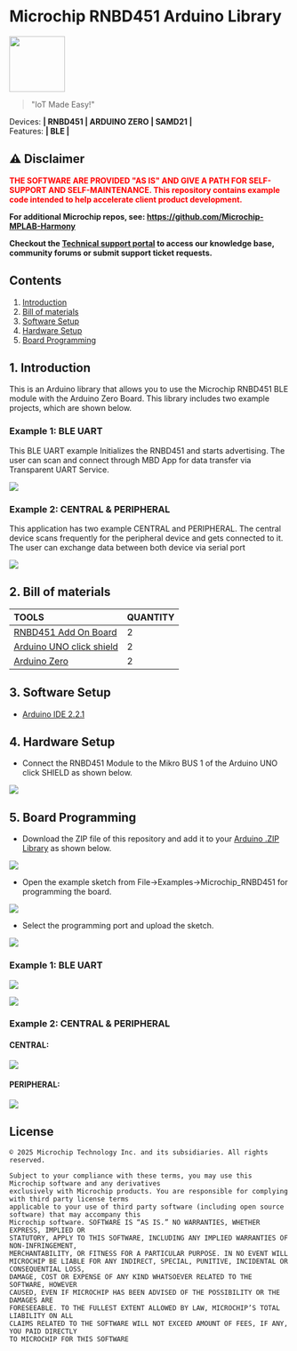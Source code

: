 # Microchip RNBD451 Arduino Library


<img src="docs/IoT-Made-Easy-Logo.png" width=100>


> "IoT Made Easy!" 

Devices: **| RNBD451 | ARDUINO ZERO | SAMD21 |**<br>
Features: **| BLE |**


## ⚠ Disclaimer

<p><span style="color:red"><b>
THE SOFTWARE ARE PROVIDED "AS IS" AND GIVE A PATH FOR SELF-SUPPORT AND SELF-MAINTENANCE. This repository contains example code intended to help accelerate client product development. </br>

For additional Microchip repos, see: <a href="https://github.com/Microchip-MPLAB-Harmony" target="_blank">https://github.com/Microchip-MPLAB-Harmony</a>

Checkout the <a href="https://microchipsupport.force.com/s/" target="_blank">Technical support portal</a> to access our knowledge base, community forums or submit support ticket requests.
</span></p></b>

## Contents

1. [Introduction](#step1)
1. [Bill of materials](#step2)
1. [Software Setup](#step3)
1. [Hardware Setup](#step4)
1. [Board Programming](#step5)


## 1. Introduction<a name="step1">

This is an Arduino library that allows you to use the Microchip RNBD451 BLE module with the Arduino Zero Board. This library includes two example projects, which are shown below.

### Example 1: BLE UART

This BLE UART example Initializes the RNBD451 and starts advertising. The user can scan and connect through MBD App for data transfer via Transparent UART Service.

![](docs/rnbd1.png)

### Example 2: CENTRAL & PERIPHERAL

This application has two example CENTRAL and PERIPHERAL. The central device scans frequently for the peripheral device and gets connected to it. The user can exchange data between both device via serial port 

![](docs/rnbd2.png)

## 2. Bill of materials<a name="step2">

| TOOLS | QUANTITY |
| :- | :- |
| [RNBD451 Add On Board](https://www.microchip.com/en-us/development-tool/ev25f14a#:~:text=The%20RNBD451%20Add%20On%20Board,%E2%84%A2%20Add%20On%20Bus%20Standard.) | 2 |
| [Arduino UNO click shield](https://www.mikroe.com/arduino-uno-click-shield) | 2 |
| [Arduino Zero](https://store-usa.arduino.cc/products/arduino-zero) | 2 |

## 3. Software Setup<a name="step3">

- [Arduino IDE 2.2.1](https://www.arduino.cc/en/software)

## 4. Hardware Setup<a name="step4">

- Connect the RNBD451 Module to the Mikro BUS 1 of the Arduino UNO click SHIELD as shown below.

![](docs/hardware.png)

## 5. Board Programming<a name="step5">

- Download the ZIP file of this repository and add it to your [Arduino .ZIP Library](https://docs.arduino.cc/software/ide-v1/tutorials/installing-libraries#importing-a-zip-library) as shown below.

![](docs/zip.png)

- Open the example sketch from File->Examples->Microchip_RNBD451 for programming the board.

![](docs/eg.png)

- Select the programming port and upload the sketch.

![](docs/port.png)

### Example 1: BLE UART

![](docs/BLE_UART.png)

![](docs/EG_1.gif)

### Example 2: CENTRAL & PERIPHERAL

#### CENTRAL:

![](docs/CENTRAL_TT.png)

#### PERIPHERAL:

![](docs/PERIPHERAL_TT.png)

## License

	© 2025 Microchip Technology Inc. and its subsidiaries. All rights reserved.

	Subject to your compliance with these terms, you may use this Microchip software and any derivatives 
	exclusively with Microchip products. You are responsible for complying with third party license terms 
	applicable to your use of third party software (including open source software) that may accompany this 
	Microchip software. SOFTWARE IS “AS IS.” NO WARRANTIES, WHETHER EXPRESS, IMPLIED OR 
	STATUTORY, APPLY TO THIS SOFTWARE, INCLUDING ANY IMPLIED WARRANTIES OF NON-INFRINGEMENT,
	MERCHANTABILITY, OR FITNESS FOR A PARTICULAR PURPOSE. IN NO EVENT WILL 
	MICROCHIP BE LIABLE FOR ANY INDIRECT, SPECIAL, PUNITIVE, INCIDENTAL OR CONSEQUENTIAL LOSS, 
	DAMAGE, COST OR EXPENSE OF ANY KIND WHATSOEVER RELATED TO THE SOFTWARE, HOWEVER 
	CAUSED, EVEN IF MICROCHIP HAS BEEN ADVISED OF THE POSSIBILITY OR THE DAMAGES ARE 
	FORESEEABLE. TO THE FULLEST EXTENT ALLOWED BY LAW, MICROCHIP’S TOTAL LIABILITY ON ALL 
	CLAIMS RELATED TO THE SOFTWARE WILL NOT EXCEED AMOUNT OF FEES, IF ANY, YOU PAID DIRECTLY 
	TO MICROCHIP FOR THIS SOFTWARE


